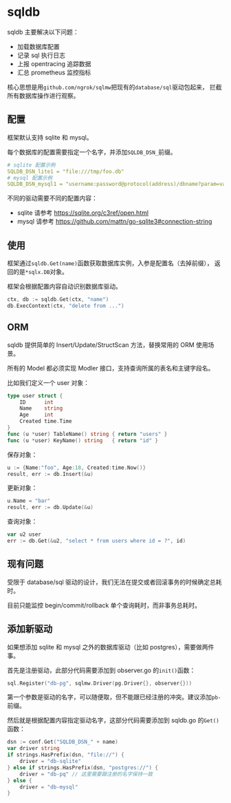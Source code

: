 # sqldb

sqldb 主要解决以下问题：

- 加载数据库配置
- 记录 sql 执行日志
- 上报 opentracing 追踪数据
- 汇总 prometheus 监控指标

核心思想是用`github.com/ngrok/sqlmw`把现有的`database/sql`驱动包起来，
拦截所有数据库操作进行观察。

## 配置

框架默认支持 sqlite 和 mysql。

每个数据库的配置需要指定一个名字，并添加`SQLDB_DSN_`前缀。

```yaml
# sqlite 配置示例
SQLDB_DSN_lite1 = "file:///tmp/foo.db"
# mysql 配置示例
SQLDB_DSN_mysql1 = "username:password@protocol(address)/dbname?param=value"
```

不同的驱动需要不同的配置内容：

- sqlite 请参考 <https://sqlite.org/c3ref/open.html>
- mysql 请参考 <https://github.com/mattn/go-sqlite3#connection-string>

## 使用

框架通过`sqldb.Get(name)`函数获取数据库实例，入参是配置名（去掉前缀），
返回的是`*sqlx.DB`对象。

框架会根据配置内容自动识别数据库驱动。

```go
ctx, db := sqldb.Get(ctx, "name")
db.ExecContext(ctx, "delete from ...")
```

## ORM

sqldb 提供简单的 Insert/Update/StructScan 方法，替换常用的 ORM 使用场景。

所有的 Model 都必须实现 Modler 接口，支持查询所属的表名和主键字段名。

比如我们定义一个 user 对象：

```go
type user struct {
	ID      int
	Name    string
	Age     int
	Created time.Time
}
func (u *user) TableName() string { return "users" }
func (u *user) KeyName() string   { return "id" }
```

保存对象：

```go
u := {Name:"foo", Age:18, Created:time.Now()}
result, err := db.Insert(&u)
```

更新对象：

```go
u.Name = "bar"
result, err := db.Update(&u)
```

查询对象：

```go
var u2 user
err := db.Get(&u2, "select * from users where id = ?", id)
```

## 现有问题

受限于 database/sql 驱动的设计，我们无法在提交或者回滚事务的时候确定总耗时。

目前只能监控 begin/commit/rollback 单个查询耗时，而非事务总耗时。


## 添加新驱动

如果想添加 sqlite 和 mysql 之外的数据库驱动（比如 postgres），需要做两件事。

首先是注册驱动，此部分代码需要添加到 observer.go 的`init()`函数：

```go
sql.Register("db-pg", sqlmw.Driver(pg.Driver{}, observer{}))
```

第一个参数是驱动的名字，可以随便取，但不能跟已经注册的冲突。建议添加`pb-`前缀。

然后就是根据配置内容指定驱动名字，这部分代码需要添加到 sqldb.go 的`Get()`函数：

```go
dsn := conf.Get("SQLDB_DSN_" + name)
var driver string
if strings.HasPrefix(dsn, "file://") {
	driver = "db-sqlite"
} else if strings.HasPrefix(dsn, "postgres://") {
	driver = "db-pq" // 这里需要跟注册的名字保持一致
} else {
	driver = "db-mysql"
}
```
